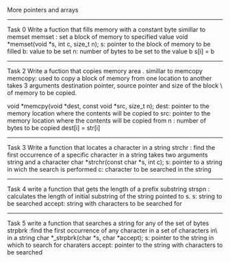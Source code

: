 More pointers and arrays

****
Task 0
Write a fuction that fills memory with a constant byte simillar to memset
memset : set a block of memory to specified value
void *memset(void *s, int c, size_t n);
s: pointer to the block of memory to be filled
b: value to be set
n: number of bytes to be set to the value b
s[i] = b

****
Task 2
Write a fuction that copies memory area . simillar to memcopy
memcopy: used to copy a block of memory from one location to another
takes 3 arguments destination pointer, source pointer and size of the block \ 
of memory to be copied.

void *memcpy(void *dest, const void *src, size_t n);
dest: pointer to the memory location where the contents will be copied to
src: pointer to the memory location where the contents will be copied from
n : number of bytes to be copied
dest[i] = str[i]

****
Task 3
Write a function that locates a character in  a string
strchr : find the first occurrence of a specific character in a string
takes two arguments string and a character
char *strchr(const char *s, int c);
s: pointer to a string in wich the search is performed
c: character to be searched in the string


****
Task 4
write a function that gets the length of a prefix substring
strspn : calculates the length of initial substring of the string pointed to s.
s: string to be searched
accept: string with characters to be searched for

****
Task 5
write a function that searches a string for any of the set of bytes
strpbrk :find the first occurrence of any character in a set of characters in\ 
in a string
char *_strpbrk(char *s, char *accept);
s: pointer to the string in which to search for charaters
accept: pointer to the string with characters to be searched



















